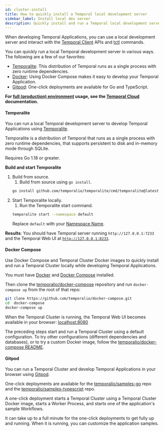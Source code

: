 ```yaml
---
id: cluster-install
title: How to quickly install a Temporal local development server
sidebar_label: Install local dev server
description: Quickly install and run a Temporal local development server in various ways.
---
```


When developing Temporal Applications, you can use a local development server and interact with the [Temporal Client](/concepts/what-is-a-temporal-client) APIs and [tctl](/tctl) commands.

You can quickly run a local Temporal development server in various ways.
The following are a few of our favorites:

- [Temporalite](#temporalite): This distribution of Temporal runs as a single process with zero runtime dependencies.
- [Docker](#docker-compose): Using Docker Compose makes it easy to develop your Temporal Application.
- [Gitpod](#gitpod): One-click deployments are available for Go and TypeScript.

**For [full (production) environment](/server/production-deployment) usage, see the [Temporal Cloud](../cloud/) documentation.**

#### Temporalite

You can run a local Temporal development server to develop Temporal Applications using [Temporalite](https://github.com/temporalio/temporalite).

Temporalite is a distribution of Temporal that runs as a single process with zero runtime dependencies, that supports persistent to disk and in-memory mode through SQLite.

Requires Go 1.18 or greater.

**Build and start Temporalite**

1. Build from source.
   1. Build from source using `go install`.
   ```bash
   go install github.com/temporalio/temporalite/cmd/temporalite@latest
   ```
2. Start Temporalite locally.
   1. Run the Temporalite start command.
   ```bash
   temporalite start --namespace default
   ```
   Replace `default` with your [Namespace Name](../concepts/what-is-a-cloud-namespace-name/).

**Results**: You should have Temporal server running `http://127.0.0.1:7233` and the Temporal Web UI at [`http://127.0.0.1:8233`](http://127.0.0.1:8233/namespaces/default/workflows).

<!-- For macOS users, if you receive the `error setting up schema: stat /Users/<user_name>/Library/Application Support/temporalite/db:` error, then create the folders `temporalite/db` in your `Application Support` library. -->

#### Docker Compose

Use Docker Compose and Temporal Cluster Docker images to quickly install and run a Temporal Cluster locally while developing Temporal Applications.

You must have [Docker](https://docs.docker.com/engine/install) and [Docker Compose](https://docs.docker.com/compose/install) installed.

Then clone the [temporalio/docker-compose](https://github.com/temporalio/docker-compose) repository and run `docker-compose up` from the root of that repo:

```bash
git clone https://github.com/temporalio/docker-compose.git
cd  docker-compose
docker-compose up
```

When the Temporal Cluster is running, the Temporal Web UI becomes available in your browser: [localhost:8080](http://localhost:8080/)

The preceding steps start and run a Temporal Cluster using a default configuration.
To try other configurations (different dependencies and databases), or to try a custom Docker image, follow the [temporalio/docker-compose README](https://github.com/temporalio/docker-compose/blob/main/README.md).

#### Gitpod

You can run a Temporal Cluster and develop Temporal Applications in your browser using [Gitpod](https://www.gitpod.io/).

One-click deployments are available for the [temporalio/samples-go](https://github.com/temporalio/samples-go) repo and the [temporalio/samples-typescript](https://github.com/temporalio/samples-typescript) repo.

A one-click deployment starts a Temporal Cluster using a Temporal Cluster Docker image, starts a Worker Process, and starts one of the application's sample Workflows.

It can take up to a full minute for the one-click deployments to get fully up and running.
When it is running, you can customize the application samples.
